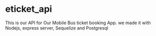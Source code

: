 # eticket_api
 
This is our API for Our Mobile Bus ticket booking App. 
we made it with Nodejs, express server, Sequelize and Postgresql
